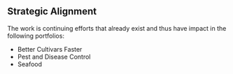 ## Strategic Alignment

The work is continuing efforts that already exist  and thus have impact in the
following portfolios:

* Better Cultivars Faster
* Pest and Disease Control
* Seafood
